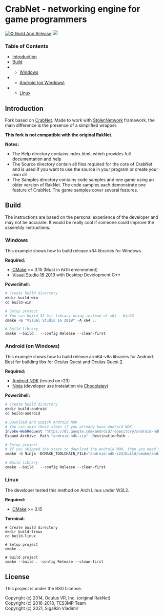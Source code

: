 # CrabNet - networking engine for game programmers

[![⚙ Build And Release](https://github.com/Iam1337/CrabNet/actions/workflows/ci.yml/badge.svg)](https://github.com/Iam1337/CrabNet/actions/workflows/ci.yml)
[![](https://img.shields.io/badge/license-BSD-green.svg)](https://github.com/Iam1337/CrabNet/blob/master/LICENSE)

### Table of Contents
- [Introduction](#introduction)
- [Build](#build)
- - [Windows](#windows)
- - [Android (on Windows)](#android-on-windows)
- - [Linux](#linux)


## Introduction
Fork based on  [CrabNet](https://github.com/TES3MP/CrabNet). Made to work with [StolenNetwork](https://github.com/Iam1337/StolenNetwork) framework, the main difference is the presence of a simplified wrapper.

**This fork is not compatible with the original RakNet.**

**Notes:**
* The Help directory contains index.html, which provides full documentation and help
* The Source directory contain all files required for the core of CrabNet and is used
if you want to use the source in your program or create your own dll
* The Samples directory contains code samples and one game using an older version of RakNet.
The code samples each demonstrate one feature of CrabNet. The game samples cover several features.

## Build

The instructions are based on the personal experience of the developer and may not be accurate. It would be really cool if someone could improve the assembly instructions. 

### Windows
This example shows how to build release x64 libraries for Windows.

**Required:**
 * [CMake](https://cmake.org/) >= 3.15 (Must in `PATH` environment)
 * [Visual Studio 16 2019](https://visualstudio.microsoft.com/vs/) with Desktop Development C++

**PowerShell:**
```powershell
# Create build directory
mkdir build-win
cd build-win

# Setup project
# You can build 32-bit library using instead of x64 - Win32
cmake -G "Visual Studio 16 2019" -A x64 ..

# Build library
cmake --build . --config Release --clean-first
```

### Android (on Windows)
This example shows how to build release arm64-v8a libraries for Android. Best for building libs for Oculus Quest and Oculus Quest 2.  

**Required:**
 * [Android NDK](https://developer.android.com/ndk/downloads) (tested on r23)
 * [Ninja](https://ninja-build.org/) (developer use instalation via [Chocolatey](https://community.chocolatey.org/packages/ninja))

**PowerShell:**
```powershell
# Create build directory
mkdir build-android
cd build-android

# Download and unpack Android NDK
# You can skip these steps if you already have Android NDK
Invoke-WebRequest "https://dl.google.com/android/repository/android-ndk-r23-windows.zip" -OutFile "android-ndk.zip"
Expand-Archive -Path "android-ndk.zip" -DestinationPath .

# Setup project
# If you skipped the steps to download the Android NDK, then you need to replace the path in CMAKE_TOOLCHAIN_FILE with your own. 
cmake -G Ninja -DCMAKE_TOOLCHAIN_FILE="android-ndk-r23/build/cmake/android.toolchain.cmake" -DANDROID_ABI=arm64-v8a -DANDROID_PLATFORM=23 ..

# Build library
cmake --build . --config Release --clean-first
```

### Linux

The developer tested this method on Arch Linux under WSL2.

**Required:**
 * [CMake](https://cmake.org/) >= 3.15

**Terminal:**
```
# Create build directory
mkdir build-linux
cd build-linux

# Setup project
cmake ..

# Build project
cmake --build . -config Release --clean-first
```

## License
This project is under the BSD License.

Copyright (c) 2014, Oculus VR, Inc. (original RakNet)<br>
Copyright (c) 2016-2018, TES3MP Team<br>
Copyright (c) 2021, Sigalkin Vladimir
